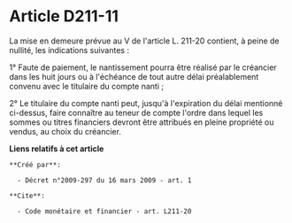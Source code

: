 # Article D211-11

La mise en demeure prévue au V de l'article L. 211-20 contient, à peine de nullité, les indications suivantes : 

1° Faute de paiement, le nantissement pourra être réalisé par le créancier dans les huit jours ou à l'échéance de tout autre
délai préalablement convenu avec le titulaire du compte nanti ; 

2° Le titulaire du compte nanti peut, jusqu'à l'expiration du délai mentionné ci-dessus, faire connaître au teneur de compte
l'ordre dans lequel les sommes ou titres financiers devront être attribués en pleine propriété ou vendus, au choix du
créancier.

**Liens relatifs à cet article**

	**Créé par**:

	  - Décret n°2009-297 du 16 mars 2009 - art. 1

	**Cite**:

	  - Code monétaire et financier - art. L211-20
